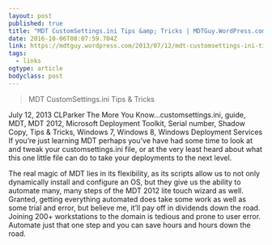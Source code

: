 ```yaml
---
layout: post 
published: true 
title: "MDT CustomSettings.ini Tips &amp; Tricks | MDTGuy.WordPress.com" 
date: 2016-10-06T08:07:59.704Z 
link: https://mdtguy.wordpress.com/2013/07/12/mdt-customsettings-ini-tips-tricks/ 
tags:
  - links
ogtype: article 
bodyclass: post 
---
```


> MDT CustomSettings.ini Tips & Tricks

July 12, 2013 CLParker The More You Know...customsettings.ini, guide, MDT, MDT 2012, Microsoft Deployment Toolkit, Serial number, Shadow Copy, Tips & Tricks, Windows 7, Windows 8, Windows Deployment Services
If you’re just learning MDT perhaps you’ve have had some time to look at and tweak your customsettings.ini file, or at the very least heard about what this one little file can do to take your deployments to the next level.

The real magic of MDT lies in its flexibility, as its scripts allow us to not only dynamically install and configure an OS, but they give us the ability to automate many, many steps of the MDT 2012 lite touch wizard as well. Granted, getting everything automated does take some work as well as some trial and error, but believe me, it’ll pay off in dividends down the road. Joining 200+ workstations to the domain is tedious and prone to user error. Automate just that one step and you can save hours and hours down the road.